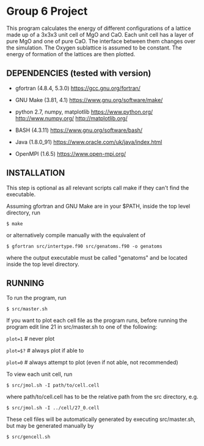 Group 6 Project
===============

This program calculates the energy of different configurations of a lattice
made up of a 3x3x3 unit cell of MgO and CaO. Each unit cell has a layer of
pure MgO and one of pure CaO. The interface between them changes over the
simulation. The Oxygen sublattice is assumed to be constant. The energy of
formation of the lattices are then plotted.

DEPENDENCIES (tested with version)
----------------------------------

- gfortran (4.8.4, 5.3.0)
    https://gcc.gnu.org/fortran/

- GNU Make (3.81, 4.1)
    https://www.gnu.org/software/make/

- python 2.7, numpy, matplotlib
    https://www.python.org/
    http://www.numpy.org/
    http://matplotlib.org/

- BASH (4.3.11)
    https://www.gnu.org/software/bash/

- Java (1.8.0_91)
    https://www.oracle.com/uk/java/index.html

- OpenMPI (1.6.5)
    https://www.open-mpi.org/

INSTALLATION
------------

This step is optional as all relevant scripts call make if they can't find
the executable.

Assuming gfortran and GNU Make are in your $PATH,
inside the top level directory, run

`$ make`

or alternatively compile manually with the equivalent of

`$ gfortran src/intertype.f90 src/genatoms.f90 -o genatoms`

where the output executable must be called "genatoms" and be located inside 
the top level directory.

RUNNING
-------

To run the program, run

`$ src/master.sh`


If you want to plot each cell file as the program runs, before running the 
program edit line 21 in src/master.sh to one of the following:

`plot=1`    # never plot

`plot=$?`   # always plot if able to

`plot=0`    # always attempt to plot (even if not able, not recommended)


To view each unit cell, run

`$ src/jmol.sh -I path/to/cell.cell`

where path/to/cell.cell has to be the relative path from the src directory, e.g.

`$ src/jmol.sh -I ../cell/27_0.cell`

These cell files will be automatically generated by executing src/master.sh,
but may be generated manually by

`$ src/gencell.sh`